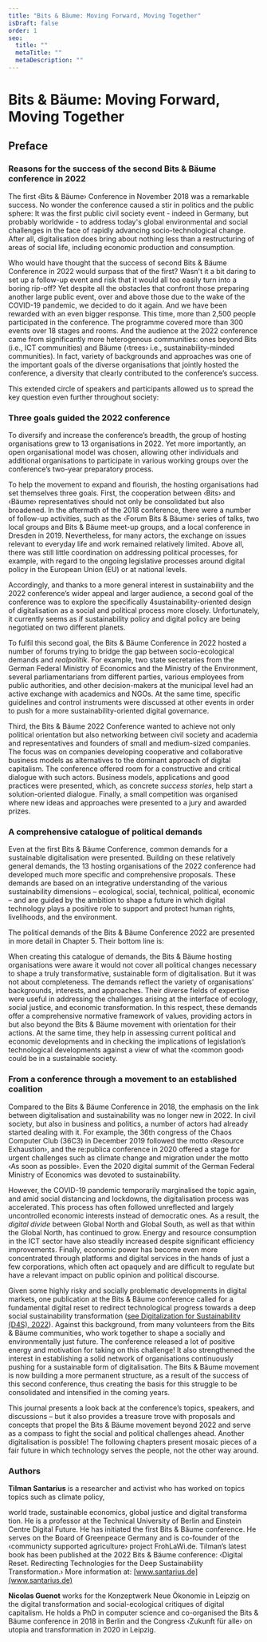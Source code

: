 ```yaml
---
title: "Bits & Bäume: Moving Forward, Moving Together"
isDraft: false
order: 1
seo:
  title: ""
  metaTitle: ""
  metaDescription: ""
---
```


# Bits & Bäume: Moving Forward, Moving Together

## Preface

### Reasons for the success of the second Bits & Bäume conference in 2022

The first ‹Bits & Bäume› Conference in November 2018 was a remarkable success. No wonder the
conference caused a stir in politics and the public sphere: It was the first public civil society event -
indeed in Germany, but probably worldwide - to address today's global environmental and social
challenges in the face of rapidly advancing socio-technological change. After all, digitalisation does bring
about nothing less than a restructuring of areas of social life, including economic production and
consumption.

Who would have thought that the success of second Bits & Bäume Conference in 2022 would surpass
that of the first? Wasn't it a bit daring to set up a follow-up event and risk that it would all too easily
turn into a boring rip-off? Yet despite all the obstacles that confront those preparing another large
public event, over and above those due to the wake of the COVID-19 pandemic, we decided to do it
again. And we have been rewarded with an even bigger response. This time, more than 2,500 people
participated in the conference. The programme covered more than 300 events over 18 stages and
rooms. And the audience at the 2022 conference came from significantly more heterogenous
communities: ones beyond Bits (i.e., ICT communities) and Bäume (‹trees› i.e., sustainability-minded
communities). In fact, variety of backgrounds and approaches was one of the important goals of the
diverse organisations that jointly hosted the conference, a diversity that clearly contributed to the
conference’s success.

This extended circle of speakers and participants allowed us to spread the key question even further
throughout society:

### Three goals guided the 2022 conference

To diversify and increase the conference’s breadth, the group of hosting organisations grew to 13
organisations in 2022. Yet more importantly, an open organisational model was chosen, allowing
other individuals and additional organisations to participate in various working groups over the
conference’s two-year preparatory process.

To help the movement to expand and flourish, the hosting organisations had set themselves three
goals. First, the cooperation between ‹Bits› and ‹Bäume› representatives should not only be
consolidated but also broadened. In the aftermath of the 2018 conference, there were a number of
follow-up activities, such as the ‹Forum Bits & Bäume› series of talks, two local groups and Bits
& Bäume meet-up groups, and a local conference in Dresden in 2019. Nevertheless, for many
actors, the exchange on issues relevant to everyday life and work remained relatively limited.
Above all, there was still little coordination on addressing political processes, for example, with
regard to the ongoing legislative processes around digital policy in the European Union (EU) or
at national levels.

Accordingly, and thanks to a more general interest in sustainability and the 2022 conference’s wider
appeal and larger audience, a second goal of the conference was to explore the specifically
4sustainability-oriented design of digitalisation as a social and political process more closely.
Unfortunately, it currently seems as if sustainability policy and digital policy are being
negotiated on two different planets.

To fulfil this second goal, the Bits & Bäume Conference in 2022 hosted a number of forums trying to bridge the gap between socio-ecological demands and _realpolitik_. For example, two state secretaries from the German Federal Ministry of Economics and the Ministry of the Environment, several parliamentarians from different parties, various employees from public authorities, and other decision-makers at the municipal level had an active exchange with academics and NGOs. At the same time, specific guidelines and control instruments were discussed at other events in order to push for a more sustainability-oriented digital governance.

Third, the Bits & Bäume 2022 Conference wanted to achieve not only political orientation but also networking between civil society and academia and representatives and founders of small and medium-sized companies. The focus was on companies developing cooperative and collaborative business models as alternatives to the dominant approach of digital capitalism. The conference offered room for a constructive and critical dialogue with such actors. Business models, applications and good practices were presented, which, as concrete _success stories_, help start a solution-oriented dialogue. Finally, a small competition was organised where new ideas and approaches were presented to a jury and awarded prizes.

### A comprehensive catalogue of political demands

Even at the first Bits & Bäume Conference, common demands for a sustainable digitalisation were presented. Building on these relatively general demands, the 13 hosting organisations of the 2022 conference had developed much more specific and comprehensive proposals. These demands are based on an integrative understanding of the various sustainability dimensions – ecological, social, technical, political, economic – and are guided by the ambition to shape a future in which digital technology plays a positive role to support and protect human rights, livelihoods, and the environment.

The political demands of the Bits & Bäume Conference 2022 are presented in more detail in Chapter 5. Their bottom line is:

When creating this catalogue of demands, the Bits & Bäume hosting organisations were aware it would not cover all political changes necessary to shape a truly transformative, sustainable form of digitalisation. But it was not about completeness. The demands reflect the variety of organisations’ backgrounds, interests, and approaches. Their diverse fields of expertise were useful in addressing the challenges arising at the interface of ecology, social justice, and economic transformation. In this respect, these demands offer a comprehensive normative framework of values, providing actors in but also beyond the Bits & Bäume movement with orientation for their actions. At the same time, they help in assessing current political and economic developments and in checking the implications of legislation’s technological developments against a view of what the ‹common good› could be in a sustainable society.

### From a conference through a movement to an established coalition

Compared to the Bits & Bäume Conference in 2018, the emphasis on the link between digitalisation and sustainability was no longer new in 2022. In civil society, but also in business and politics, a number of actors had already started dealing with it. For example, the 36th congress of the Chaos Computer Club (36C3) in December 2019 followed the motto ‹Resource Exhaustion›, and the re:publica conference in 2020 offered a stage for urgent challenges such as climate change and migration under the motto ‹As soon as possible›. Even the 2020 digital summit of the German Federal Ministry of Economics was devoted to sustainability.

However, the COVID-19 pandemic temporarily marginalised the topic again, and amid social distancing and lockdowns, the digitalisation process was accelerated. This process has often followed unreflected and largely uncontrolled economic interests instead of democratic ones. As a result, the _digital divide_ between Global North and Global South, as well as that within the Global North, has continued to grow. Energy and resource consumption in the ICT sector have also steadily increased despite significant efficiency improvements. Finally, economic power has become even more concentrated through platforms and digital services in the hands of just a few corporations, which often act opaquely and are difficult to regulate but have a relevant impact on public opinion and political discourse.

Given some highly risky and socially problematic developments in digital markets, one publication at the Bits & Bäume conference called for a fundamental digital reset to redirect technological progress towards a deep social sustainability transformation ([see Digitalization for Sustainability (D4S), 2022](https://digitalization-for-sustainability.com/digital-reset/)). Against this background, from many volunteers from the Bits & Bäume communities, who work together to shape a socially and environmentally just future. The conference released a lot of positive energy and motivation for taking on this challenge! It also strengthened the interest in establishing a solid network of organisations continuously pushing for a sustainable form of digitalisation. The Bits & Bäume movement is now building a more permanent structure, as a result of the success of this second conference, thus creating the basis for this struggle to be consolidated and intensified in the coming years.

This journal presents a look back at the conference’s topics, speakers, and discussions – but it also provides a treasure trove with proposals and concepts that propel the Bits & Bäume movement beyond 2022 and serve as a compass to fight the social and political challenges ahead. Another digitalisation is possible! The following chapters present mosaic pieces of a fair future in which technology serves the people, not the other way around.

### Authors

**Tilman Santarius** is a researcher and activist who has worked on topics topics such as climate policy,

world trade, sustainable economics, global justice and digital transforma tion. He is a professor at the Technical University of Berlin and Einstein Centre Digital Future. He has initiated the first Bits & Bäume conference. He serves on the Board of Greenpeace Germany and is co-founder of the ‹communicty supported agriculture› project FrohLaWi.de. Tilman’s latest book has been published at the 2022 Bits & Bäume conference: ‹Digital Reset. Redirecting Technologies for the Deep Sustainability Transformation.› More information at: [www.santarius.de](www.santarius.de)

**Nicolas Guenot** works for the Konzeptwerk Neue Ökonomie in Leipzig on the digital transformation and social-ecological critiques of digital capitalism. He holds a PhD in computer science and co-organised the Bits & Bäume conference in 2018 in Berlin and the Congress ‹Zukunft für alle› on utopia and transformation in 2020 in Leipzig.
